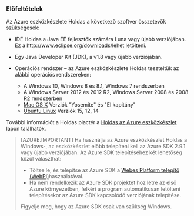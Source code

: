 ### <a name="prerequisites"></a>Előfeltételek

Az Azure eszközkészlete Holdas a következő szoftver összetevők szükségesek:

* IDE Holdas a Java EE fejlesztők számára Luna vagy újabb verziójában. Ez a <http://www.eclipse.org/downloads/>lehet letölteni.

* Egy Java Developer Kit (JDK), a v1.8 vagy újabb verziójában. 

* Operációs rendszer – az Azure eszközkészlete Holdas teszteltük az alábbi operációs rendszereken:

    * A Windows 10, Windows 8 és 8.1, Windows 7 rendszerben
    * A Windows Server 2012 és 2012 R2, Windows Server 2008 és 2008 R2 rendszerben
    * [Mac OS X](http://www.apple.com/osx) Verziók "Yosemite" és "El kapitány"
    * [Ubuntu Linux](http://www.ubuntu.com) Verziók 15, 12, 14

További információt a Holdas piactér a [Holdas az Azure eszközkészlet](http://marketplace.eclipse.org/content/azure-toolkit-eclipse) lapon találhatók.

> [AZURE.IMPORTANT] Ha használja az Azure eszközkészlet Holdas a Windows-, az eszközkészlet előbb telepíteni kell az Azure SDK 2.9.1 vagy újabb verziójában. Az Azure SDK telepítéséhez két lehetőség közül választhat:
> 
> * Töltse le, és telepítse az Azure SDK a [Webes Platform telepítő (WebPI)](http://go.microsoft.com/fwlink/?LinkID=252838)használatával.
> * Ha nem rendelkezik az Azure SDK projektet hoz létre az első Azure környezetben, felkéri a program automatikusan letölteni telepítésekor az Azure SDK kapcsolódó verziójának telepítése.
> 
> Figyelje meg, hogy az Azure SDK csak van szükség Windows.
